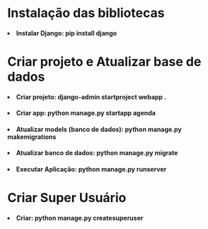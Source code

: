 <h1> Instalação das bibliotecas </h1>

<h4> <li>Instalar Django: pip install django</li> </h4>

<h1> Criar projeto e Atualizar base de dados </h1>

<h4> <li>Criar projeto: django-admin startproject webapp . </li> </h4>
<h4> <li>Criar app: python manage.py startapp agenda</li> </h4>
<h4> <li>Atualizar models (banco de dados): python manage.py makemigrations</li> </h4>
<h4> <li>Atualizar banco de dados: python manage.py migrate</li> </h4>
<h4> <li>Executar Aplicação: python manage.py runserver</li> </h4>

<h1> Criar Super Usuário </h1>

<h4> <li>Criar: python manage.py createsuperuser </li> </h4>
